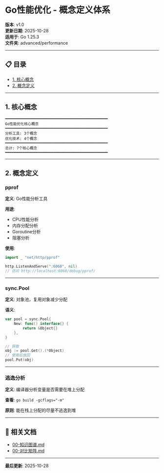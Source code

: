 # Go性能优化 - 概念定义体系

**版本**: v1.0  
**更新日期**: 2025-10-28  
**适用于**: Go 1.25.3  
**文件夹**: advanced/performance

---

## 📋 目录

- [1. 核心概念](#1-核心概念)
- [2. 概念定义](#2-概念定义)

---

## 1. 核心概念

```text
━━━━━━━━━━━━━━━━━━━━━━━━━━━━━━━━━━━━━━━━━━━━━━━
Go性能优化核心概念
━━━━━━━━━━━━━━━━━━━━━━━━━━━━━━━━━━━━━━━━━━━━━━━
分析工具: 3个概念
优化技术: 4个概念
━━━━━━━━━━━━━━━━━━━━━━━━━━━━━━━━━━━━━━━━━━━━━━━
总计: 7个核心概念
━━━━━━━━━━━━━━━━━━━━━━━━━━━━━━━━━━━━━━━━━━━━━━━
```

---

## 2. 概念定义

### pprof

**定义**: Go性能分析工具

**用途**:
- CPU性能分析
- 内存分配分析
- Goroutine分析
- 阻塞分析

**使用**:
```go
import _ "net/http/pprof"

http.ListenAndServe(":6060", nil)
// 访问 http://localhost:6060/debug/pprof/
```

---

### sync.Pool

**定义**: 对象池，复用对象减少分配

**语义**:
```go
var pool = sync.Pool{
    New: func() interface{} {
        return &Object{}
    },
}

// 获取
obj := pool.Get().(*Object)
// 使用后放回
pool.Put(obj)
```

---

### 逃逸分析

**定义**: 编译器分析变量是否需要在堆上分配

**查看**: `go build -gcflags="-m"`

**原则**: 能在栈上分配的尽量不逃逸到堆

---

## 🔗 相关文档

- [00-知识图谱.md](./00-知识图谱.md)
- [00-对比矩阵.md](./00-对比矩阵.md)

---

**最后更新**: 2025-10-28

